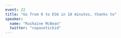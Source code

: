 ```yaml
---
event: 22
title: "Go from 0 to ES6 in 10 minutes, thanks to"
speaker:
  name: "Rushaine McBean"
  twitter: "copasetickid"
---
```

